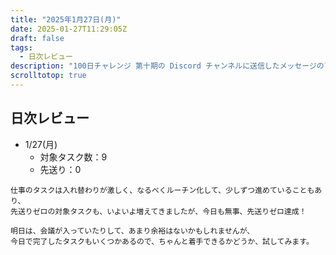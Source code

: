 ```yaml
---
title: "2025年1月27日(月)"
date: 2025-01-27T11:29:05Z
draft: false
tags: 
  - 日次レビュー
description: "100日チャレンジ 第十期の Discord チャンネルに送信したメッセージのアーカイブ"
scrolltotop: true
---
```


## 日次レビュー

- 1/27(月)
  - 対象タスク数：9
  - 先送り：0

```
仕事のタスクは入れ替わりが激しく、なるべくルーチン化して、少しずつ進めていることもあり、
先送りゼロの対象タスクも、いよいよ増えてきましたが、今日も無事、先送りゼロ達成！

明日は、会議が入っていたりして、あまり余裕はないかもしれませんが、
今日で完了したタスクもいくつかあるので、ちゃんと着手できるかどうか、試してみます。
```
